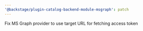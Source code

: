 ```yaml
---
'@backstage/plugin-catalog-backend-module-msgraph': patch
---
```


Fix MS Graph provider to use target URL for fetching access token
